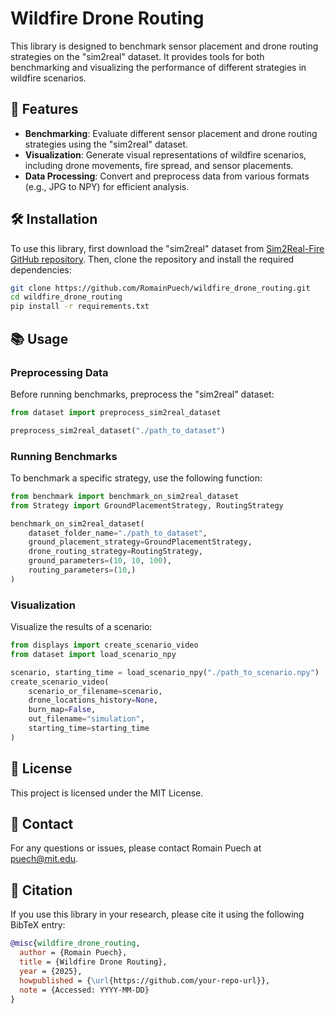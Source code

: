 # Wildfire Drone Routing

This library is designed to benchmark sensor placement and drone routing strategies on the "sim2real" dataset. It provides tools for both benchmarking and visualizing the performance of different strategies in wildfire scenarios.

## 🚀 Features 

- **Benchmarking**: Evaluate different sensor placement and drone routing strategies using the "sim2real" dataset.
- **Visualization**: Generate visual representations of wildfire scenarios, including drone movements, fire spread, and sensor placements.
- **Data Processing**: Convert and preprocess data from various formats (e.g., JPG to NPY) for efficient analysis.

## 🛠️ Installation 

To use this library, first download the "sim2real" dataset from [Sim2Real-Fire GitHub repository](https://github.com/TJU-IDVLab/Sim2Real-Fire). Then, clone the repository and install the required dependencies:

```bash
git clone https://github.com/RomainPuech/wildfire_drone_routing.git
cd wildfire_drone_routing
pip install -r requirements.txt
```

## 📚 Usage 

### Preprocessing Data

Before running benchmarks, preprocess the "sim2real" dataset:

```python
from dataset import preprocess_sim2real_dataset

preprocess_sim2real_dataset("./path_to_dataset")
```

### Running Benchmarks

To benchmark a specific strategy, use the following function:

```python
from benchmark import benchmark_on_sim2real_dataset
from Strategy import GroundPlacementStrategy, RoutingStrategy

benchmark_on_sim2real_dataset(
    dataset_folder_name="./path_to_dataset",
    ground_placement_strategy=GroundPlacementStrategy,
    drone_routing_strategy=RoutingStrategy,
    ground_parameters=(10, 10, 100),
    routing_parameters=(10,)
)
```

### Visualization

Visualize the results of a scenario:

```python
from displays import create_scenario_video
from dataset import load_scenario_npy

scenario, starting_time = load_scenario_npy("./path_to_scenario.npy")
create_scenario_video(
    scenario_or_filename=scenario,
    drone_locations_history=None,
    burn_map=False,
    out_filename="simulation",
    starting_time=starting_time
)
```

## 📄 License 

This project is licensed under the MIT License.

## 📧 Contact 

For any questions or issues, please contact Romain Puech at puech@mit.edu.

## 📑 Citation

If you use this library in your research, please cite it using the following BibTeX entry:

```bibtex
@misc{wildfire_drone_routing,
  author = {Romain Puech},
  title = {Wildfire Drone Routing},
  year = {2025},
  howpublished = {\url{https://github.com/your-repo-url}},
  note = {Accessed: YYYY-MM-DD}
}
```
